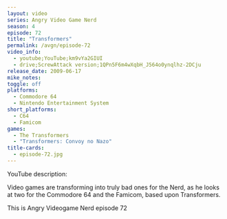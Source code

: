 ```yaml
---
layout: video
series: Angry Video Game Nerd
season: 4
episode: 72
title: "Transformers"
permalink: /avgn/episode-72
video_info:
  - youtube;YouTube;km9vYa2GIUI
  - drive;ScrewAttack version;1QPn5F6m4wXqbH_J564o0ynqlhz-2DCju
release_date: 2009-06-17
mike_notes:
toggle: off
platforms:
  - Commodore 64
  - Nintendo Entertainment System
short_platforms:
  - C64
  - Famicom
games:
  - The Transformers
  - "Transformers: Convoy no Nazo"
title-cards:
  - episode-72.jpg
---
```


<p class="yt-description">YouTube description:</p>

Video games are transforming into truly bad ones for the Nerd, as he looks at two for the Commodore 64 and the Famicom, based upon Transformers.

This is Angry Videogame Nerd episode 72